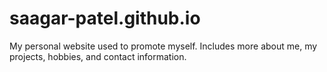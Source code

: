 # saagar-patel.github.io
My personal website used to promote myself. Includes more about me, my projects, hobbies, and contact information.
